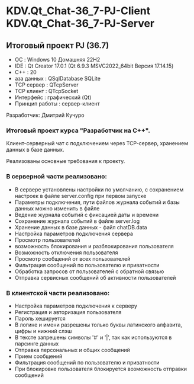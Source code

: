 ﻿# KDV.Qt_Chat-36_7-PJ-Client KDV.Qt_Chat-36_7-PJ-Server

## Итоговый проект PJ (36.7)

- ОС             : Windows 10 Домашняя 22H2
- IDE            : Qt Creator 17.0.1 (Qt 6.9.3 MSVC2022_64bit Версия 17.14.15)
- C++            : 20
- аза данных    : QSqlDatabase SQLite
- TCP сервер     : QTcpServer
- TCP клиент     : QTcpSocket
- Интерфейс      : графический (Qt)
- Принцип работы : сервер-клиент

Разработчик: Дмитрий Кучуро

### Итоговый проект курса "Разработчик на С++".
Клиент-серверный чат с подключением через ТСР-сервер, хранением данных в базе данных.

Реализованы основные требования к проекту.

### В серверной части реализовано:

- В сервере установлены настройки по умолчанию, с сохранением настроек в файле server.config при первом запуске
- Параметры подключения, пути файлов журнала событий и базы данных можно изменить в файле
- Ведение журнала событий с фиксацией даты и времени
- Сохранение журнала событий в файле server.log
- Хранение данных в базе данных - файл chatDB.data
- Настройка параметров подключения сервера
- Просмотр пользователей
- возможность блокирования и разблокирования пользователя
- Возможность отключения пользователя
- Просмотр сообщений от всех пользователей
- Фильтрация сообщений по пользователю и приватности 
- Обработка запросов от пользователей с обратной связью
- Отправка сервисных сообщений об активности пользователей

### В клиентской части реализовано:

- Настройка параметров подключения к серверу
- Регистрация и авторизация пользователя
- Пароль хешируется
- В логине и имени разрешены только буквы латинского алфавита, цифры и нижний слэш
- В тексте запрешены символы '#' и '|', так как используются в парсинге данных
- Отправка персональных и общих сообщений
- Прием сообщений
- Фильтрация сообщений по пользователю и приватности 
- При блокировке пользователя блокируется возможность отправки сообщений
